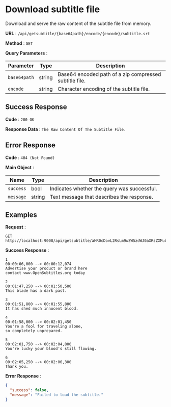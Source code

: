 # Download subtitle file

Download and serve the raw content of the subtitle file from memory.

**URL** : `/api/getsubtitle/{base64path}/encode/{encode}/subtitle.srt`

**Method** : `GET`

**Query Parameters** :

| Parameter    | Type   | Description                                            |
| ------------ | ------ | ------------------------------------------------------ |
| `base64path` | string | Base64 encoded path of a zip compressed subtitle file. |
| `encode`     | string | Character encoding of the subtitle file.               |

## Success Response

**Code** : `200 OK`

**Response Data** : `The Raw Content Of The Subtitle File.`

## Error Response

**Code** : `404 (Not Found)`

**Main Object** :

| Name      | Type   | Description                                 |
| --------- | ------ | ------------------------------------------- |
| `success` | bool   | Indicates whether the query was successful. |
| `message` | string | Text message that describes the response.   |

## Examples

**Request** :

```
GET http://localhost:9000/api/getsubtitle/aHR0cDovL2RsLm9wZW5zdWJ0aXRsZXMub3JnL2VuL2Rvd25sb2FkL3NyYy1hcGkvdnJmLWY1NjIwYmMyL3NpZC1sNHdMMUYtOGxTRktLZXluS3VHVWtyT2RLZzkvc3ViYWQvMzg3MTc5Ng==/encode/ASCII/subtitle.srt
```

**Success Response** :

```srt
1
00:00:06,000 --> 00:00:12,074
Advertise your product or brand here
contact www.OpenSubtitles.org today

2
00:01:47,250 --> 00:01:50,500
This blade has a dark past.

3
00:01:51,800 --> 00:01:55,800
It has shed much innocent blood.

4
00:01:58,000 --> 00:02:01,450
You're a fool for traveling alone,
so completely unprepared.

5
00:02:01,750 --> 00:02:04,800
You're lucky your blood's still flowing.

6
00:02:05,250 --> 00:02:06,300
Thank you.
```

**Error Response** :

```json
{
  "success": false,
  "message": "Failed to load the subtitle."
}
```
